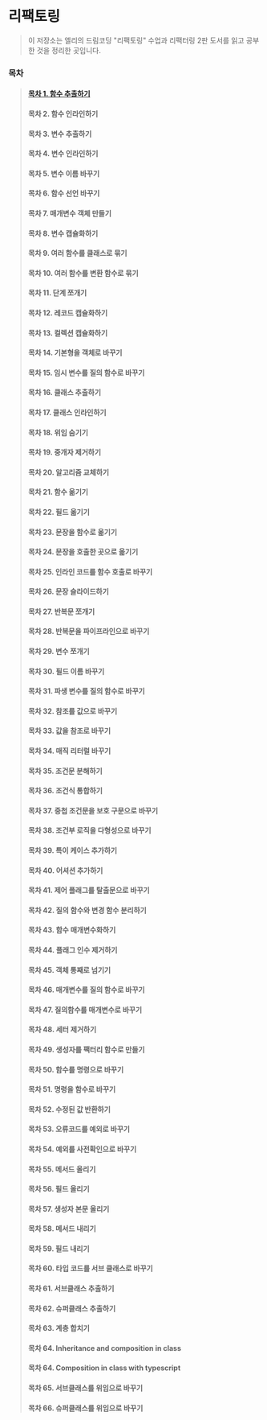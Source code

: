 # 리팩토링

> 이 저장소는 엘리의 드림코딩 "리팩토링" 수업과 리팩터링 2판 도서를 읽고 공부한 것을 정리한 곳입니다.

### 목차

> #### [목차 1. 함수 추출하기](https://github.com/talentforest/study-refactoring/commit/e7dc90a7c5c30f00eb989cd12ff5575400b92215)
>
> #### 목차 2. 함수 인라인하기
>
> #### 목차 3. 변수 추출하기
>
> #### 목차 4. 변수 인라인하기
>
> #### 목차 5. 변수 이름 바꾸기
>
> #### 목차 6. 함수 선언 바꾸기
>
> #### 목차 7. 매개변수 객체 만들기
>
> #### 목차 8. 변수 캡슐화하기
>
> #### 목차 9. 여러 함수를 클래스로 묶기
>
> #### 목차 10. 여러 함수를 변환 함수로 묶기
>
> #### 목차 11. 단계 쪼개기
>
> #### 목차 12. 레코드 캡슐화하기
>
> #### 목차 13. 컬렉션 캡슐화하기
>
> #### 목차 14. 기본형을 객체로 바꾸기
>
> #### 목차 15. 임시 변수를 질의 함수로 바꾸기
>
> #### 목차 16. 클래스 추출하기
>
> #### 목차 17. 클래스 인라인하기
>
> #### 목차 18. 위임 숨기기
>
> #### 목차 19. 중개자 제거하기
>
> #### 목차 20. 알고리즘 교체하기
>
> #### 목차 21. 함수 옮기기
>
> #### 목차 22. 필드 옮기기
>
> #### 목차 23. 문장을 함수로 옮기기
>
> #### 목차 24. 문장을 호출한 곳으로 옮기기
>
> #### 목차 25. 인라인 코드를 함수 호출로 바꾸기
>
> #### 목차 26. 문장 슬라이드하기
>
> #### 목차 27. 반복문 쪼개기
>
> #### 목차 28. 반복문을 파이프라인으로 바꾸기
>
> #### 목차 29. 변수 쪼개기
>
> #### 목차 30. 필드 이름 바꾸기
>
> #### 목차 31. 파생 변수를 질의 함수로 바꾸기
>
> #### 목차 32. 참조를 값으로 바꾸기
>
> #### 목차 33. 값을 참조로 바꾸기
>
> #### 목차 34. 매직 리터럴 바꾸기
>
> #### 목차 35. 조건문 분해하기
>
> #### 목차 36. 조건식 통합하기
>
> #### 목차 37. 중첩 조건문을 보호 구문으로 바꾸기
>
> #### 목차 38. 조건부 로직을 다형성으로 바꾸기
>
> #### 목차 39. 특이 케이스 추가하기
>
> #### 목차 40. 어셔션 추가하기
>
> #### 목차 41. 제어 플래그를 탈출문으로 바꾸기
>
> #### 목차 42. 질의 함수와 변경 함수 분리하기
>
> #### 목차 43. 함수 매개변수화하기
>
> #### 목차 44. 플래그 인수 제거하기
>
> #### 목차 45. 객체 통째로 넘기기
>
> #### 목차 46. 매개변수를 질의 함수로 바꾸기
>
> #### 목차 47. 질의함수를 매개변수로 바꾸기
>
> #### 목차 48. 세터 제거하기
>
> #### 목차 49. 생성자를 팩터리 함수로 만들기
>
> #### 목차 50. 함수를 명령으로 바꾸기
>
> #### 목차 51. 명령을 함수로 바꾸기
>
> #### 목차 52. 수정된 값 반환하기
>
> #### 목차 53. 오류코드를 예외로 바꾸기
>
> #### 목차 54. 예외를 사전확인으로 바꾸기
>
> #### 목차 55. 메서드 올리기
>
> #### 목차 56. 필드 올리기
>
> #### 목차 57. 생성자 본문 올리기
>
> #### 목차 58. 메서드 내리기
>
> #### 목차 59. 필드 내리기
>
> #### 목차 60. 타입 코드를 서브 클래스로 바꾸기
>
> #### 목차 61. 서브클래스 추출하기
>
> #### 목차 62. 슈퍼클래스 추출하기
>
> #### 목차 63. 계층 합치기
>
> #### 목차 64. Inheritance and composition in class
>
> #### 목차 64. Composition in class with typescript
>
> #### 목차 65. 서브클래스를 위임으로 바꾸기 
>
> #### 목차 66. 슈퍼클래스를 위임으로 바꾸기 

<br/>
